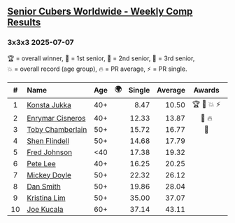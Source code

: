 <style>table {white-space: nowrap;}</style>
<link rel="stylesheet" type="text/css" href="/scw-comp/css/flags.css" />

## [Senior Cubers Worldwide - Weekly Comp Results](/scw-comp/results/)
### 3x3x3 2025-07-07

<span style="white-space: nowrap;">🏆 = overall winner</span>, <span style="white-space: nowrap;">🥇 = 1st senior</span>, <span style="white-space: nowrap;">🥈 = 2nd senior</span>, <span style="white-space: nowrap;">🥉 = 3rd senior</span>, <span style="white-space: nowrap;">💥 = overall record (age group)</span>, <span style="white-space: nowrap;">🔥 = PR average</span>, <span style="white-space: nowrap;">⚡ = PR single</span>.

| # | Name | Age | 🌍 | Single | Average | Awards | Solve 1 | Solve 2 | Solve 3 | Solve 4 | Solve 5 | Video |
| :--: | :-- | :--: | :--: | --: | --: | :--: | --: | --: | --: | --: | --: | :-- |
| 1 | [Konsta Jukka](../../persons/konsta_jukka/333.md) | 40+ | <i class="flag flag-FI" /> | 8.47 | 10.50 | 🏆 🥇 💥 ⚡ | 8.47 | 10.89 | 10.32 | 13.19 | 10.30 | [Desktop](https://www.facebook.com/events/1328488458860314/permalink/1338971457812014) / [Mobile](https://m.facebook.com/events/1328488458860314?view=permalink&id=1338971457812014) |
| 2 | [Enrymar Cisneros](../../persons/enrymar_cisneros/333.md) | 40+ | <i class="flag flag-VE" /> | 12.33 | 13.87 | 🥈 🔥 | 12.33 | 16.99 | 15.00 | 13.28 | 13.34 | [Desktop](https://www.facebook.com/events/1328488458860314/permalink/1338265034549323) / [Mobile](https://m.facebook.com/events/1328488458860314?view=permalink&id=1338265034549323) |
| 3 | [Toby Chamberlain](../../persons/toby_chamberlain/333.md) | 50+ | <i class="flag flag-AU" /> | 15.72 | 16.77 | 🥉 | 16.43 | 16.81 | 17.09 | 17.07 | 15.72 | [Desktop](https://www.facebook.com/events/1328488458860314/permalink/1338133511229142) / [Mobile](https://m.facebook.com/events/1328488458860314?view=permalink&id=1338133511229142) |
| 4 | [Shen Flindell](../../persons/shen_flindell/333.md) | 50+ | <i class="flag flag-AU" /> | 14.68 | 17.79 |  | 18.72 | 14.68 | 18.27 | 17.38 | 17.72 | [Desktop](https://www.facebook.com/events/1328488458860314/permalink/1337801237929036) / [Mobile](https://m.facebook.com/events/1328488458860314?view=permalink&id=1337801237929036) |
| 5 | [Fred Johnson](../../persons/fred_johnson/333.md) | <40 | <i class="flag flag-US" /> | 17.38 | 19.32 |  | 20.07 | 20.44 | 18.50 | 17.38 | 19.40 | [Desktop](https://www.facebook.com/frederick.g.johnson/videos/2112965779199301) / [Mobile](https://m.facebook.com/frederick.g.johnson/videos/2112965779199301) |
| 6 | [Pete Lee](../../persons/pete_lee/333.md) | 40+ | <i class="flag flag-GB" /> | 16.25 | 20.25 |  | 20.67 | 16.25 | 19.37 | 21.99 | 20.70 | [Desktop](https://www.facebook.com/events/1328488458860314/permalink/1337569367952223) / [Mobile](https://m.facebook.com/events/1328488458860314?view=permalink&id=1337569367952223) |
| 7 | [Mickey Doyle](../../persons/mickey_doyle/333.md) | 50+ | <i class="flag flag-US" /> | 22.32 | 26.12 |  | 24.95 | 22.32 | 28.64 | 28.51 | 24.89 | [Desktop](https://www.facebook.com/events/1328488458860314/permalink/1339447447764415) / [Mobile](https://m.facebook.com/events/1328488458860314?view=permalink&id=1339447447764415) |
| 8 | [Dan Smith](../../persons/dan_smith/333.md) | 50+ | <i class="flag flag-US" /> | 19.86 | 28.04 |  | 30.57 | 27.38 | 28.39 | 19.86 | 28.35 | [Desktop](https://www.facebook.com/events/1328488458860314/permalink/1336806718028488) / [Mobile](https://m.facebook.com/events/1328488458860314?view=permalink&id=1336806718028488) |
| 9 | [Kristina Lim](../../persons/kristina_lim/333.md) | 50+ | <i class="flag flag-US" /> | 35.00 | 37.07 |  | 43.06 | 35.00 | 39.93 | 35.94 | 35.34 | [Desktop](https://www.facebook.com/events/1328488458860314/permalink/1333925768316583) / [Mobile](https://m.facebook.com/events/1328488458860314?view=permalink&id=1333925768316583) |
| 10 | [Joe Kucala](../../persons/joe_kucala/333.md) | 60+ | <i class="flag flag-US" /> | 37.14 | 43.11 |  | 37.14 | 59.37 | 39.39 | 48.80 | 41.14 | [Desktop](https://www.facebook.com/events/1328488458860314/permalink/1335572891485204) / [Mobile](https://m.facebook.com/events/1328488458860314?view=permalink&id=1335572891485204) |

<!-- Global site tag (gtag.js) - Google Analytics -->
<script async src="https://www.googletagmanager.com/gtag/js?id=UA-86348435-3"></script>
<script>window.dataLayer = window.dataLayer || []; function gtag() {dataLayer.push(arguments);} gtag('js', new Date()); gtag('config', 'UA-86348435-3');</script>
